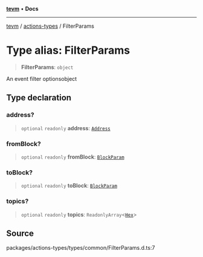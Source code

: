 [**tevm**](../../README.md) • **Docs**

***

[tevm](../../modules.md) / [actions-types](../README.md) / FilterParams

# Type alias: FilterParams

> **FilterParams**: `object`

An event filter optionsobject

## Type declaration

### address?

> `optional` `readonly` **address**: [`Address`](Address.md)

### fromBlock?

> `optional` `readonly` **fromBlock**: [`BlockParam`](../../index/type-aliases/BlockParam.md)

### toBlock?

> `optional` `readonly` **toBlock**: [`BlockParam`](../../index/type-aliases/BlockParam.md)

### topics?

> `optional` `readonly` **topics**: `ReadonlyArray`\<[`Hex`](Hex.md)\>

## Source

packages/actions-types/types/common/FilterParams.d.ts:7
